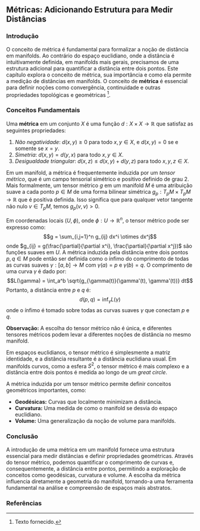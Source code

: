 ## Métricas: Adicionando Estrutura para Medir Distâncias

### Introdução
O conceito de métrica é fundamental para formalizar a noção de distância em manifolds. Ao contrário do espaço euclidiano, onde a distância é intuitivamente definida, em manifolds mais gerais, precisamos de uma estrutura adicional para quantificar a distância entre dois pontos. Este capítulo explora o conceito de métrica, sua importância e como ela permite a medição de distâncias em manifolds. O conceito de **métrica** é essencial para definir noções como convergência, continuidade e outras propriedades topológicas e geométricas [^1].

### Conceitos Fundamentais

Uma **métrica** em um conjunto $X$ é uma função $d: X \times X \rightarrow \mathbb{R}$ que satisfaz as seguintes propriedades:

1.  *Não negatividade*: $d(x, y) \geq 0$ para todo $x, y \in X$, e $d(x, y) = 0$ se e somente se $x = y$.
2.  *Simetria*: $d(x, y) = d(y, x)$ para todo $x, y \in X$.
3.  *Desigualdade triangular*: $d(x, z) \leq d(x, y) + d(y, z)$ para todo $x, y, z \in X$.

Em um manifold, a métrica é frequentemente induzida por um *tensor métrico*, que é um campo tensorial simétrico e positivo definido de grau 2. Mais formalmente, um tensor métrico $g$ em um manifold $M$ é uma atribuição suave a cada ponto $p \in M$ de uma forma bilinear simétrica $g_p: T_pM \times T_pM \rightarrow \mathbb{R}$ que é positiva definida. Isso significa que para qualquer vetor tangente não nulo $v \in T_pM$, temos $g_p(v, v) > 0$.

Em coordenadas locais $(U, \phi)$, onde $\phi: U \rightarrow \mathbb{R}^n$, o tensor métrico pode ser expresso como:
$$g = \sum_{i,j=1}^n g_{ij} dx^i \otimes dx^j$$
onde $g_{ij} = g(\frac{\partial}{\partial x^i}, \frac{\partial}{\partial x^j})$ são funções suaves em $U$. A métrica induzida pela distância entre dois pontos $p, q \in M$ pode então ser definida como o ínfimo do comprimento de todas as curvas suaves $\gamma: [a, b] \rightarrow M$ com $\gamma(a) = p$ e $\gamma(b) = q$. O comprimento de uma curva $\gamma$ é dado por:
$$L(\gamma) = \int_a^b \sqrt{g_{\gamma(t)}(\gamma'(t), \gamma'(t))} dt$$
Portanto, a distância entre $p$ e $q$ é:
$$d(p, q) = \inf_{\gamma} L(\gamma)$$
onde o ínfimo é tomado sobre todas as curvas suaves $\gamma$ que conectam $p$ e $q$.

**Observação:** A escolha do tensor métrico não é única, e diferentes tensores métricos podem levar a diferentes noções de distância no mesmo manifold.

Em espaços euclidianos, o tensor métrico é simplesmente a matriz identidade, e a distância resultante é a distância euclidiana usual. Em manifolds curvos, como a esfera $S^2$, o tensor métrico é mais complexo e a distância entre dois pontos é medida ao longo de um *great circle*.

A métrica induzida por um tensor métrico permite definir conceitos geométricos importantes, como:

*   **Geodésicas:** Curvas que localmente minimizam a distância.
*   **Curvatura:** Uma medida de como o manifold se desvia do espaço euclidiano.
*   **Volume:** Uma generalização da noção de volume para manifolds.

### Conclusão

A introdução de uma métrica em um manifold fornece uma estrutura essencial para medir distâncias e definir propriedades geométricas. Através do tensor métrico, podemos quantificar o comprimento de curvas e, consequentemente, a distância entre pontos, permitindo a exploração de conceitos como geodésicas, curvatura e volume. A escolha da métrica influencia diretamente a geometria do manifold, tornando-a uma ferramenta fundamental na análise e compreensão de espaços mais abstratos.

### Referências
[^1]: Texto fornecido.

<!-- END -->